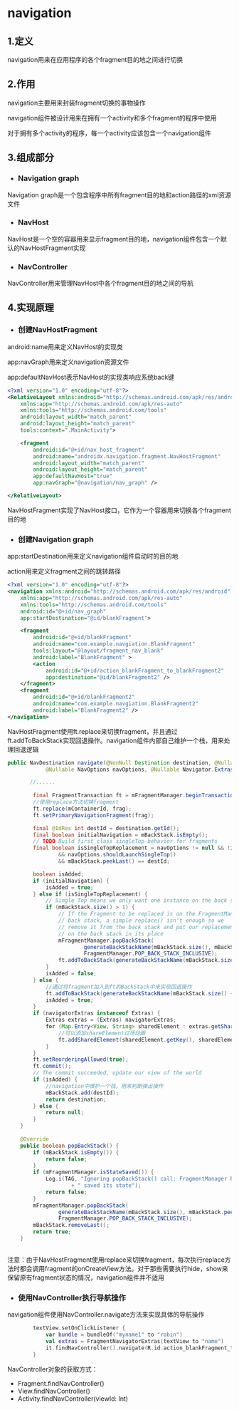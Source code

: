 # navigation
## 1.定义
navigation用来在应用程序的各个fragment目的地之间进行切换

## 2.作用
navigation主要用来封装fragment切换的事物操作

navigation组件被设计用来在拥有一个activity和多个fragment的程序中使用

对于拥有多个activity的程序，每一个activity应该包含一个navigation组件

## 3.组成部分
* ### Navigation graph
Navigation graph是一个包含程序中所有fragment目的地和action路径的xml资源文件

* ### NavHost
NavHost是一个空的容器用来显示fragment目的地，navigation组件包含一个默认的NavHostFragment实现

* ### NavController
NavController用来管理NavHost中各个fragment目的地之间的导航

## 4.实现原理
* ### 创建NavHostFragment

android:name用来定义NavHost的实现类

app:navGraph用来定义navigation资源文件

app:defaultNavHost表示NavHost的实现类响应系统back键

```xml
<?xml version="1.0" encoding="utf-8"?>
<RelativeLayout xmlns:android="http://schemas.android.com/apk/res/android"
    xmlns:app="http://schemas.android.com/apk/res-auto"
    xmlns:tools="http://schemas.android.com/tools"
    android:layout_width="match_parent"
    android:layout_height="match_parent"
    tools:context=".MainActivity">

    <fragment
        android:id="@+id/nav_host_fragment"
        android:name="androidx.navigation.fragment.NavHostFragment"
        android:layout_width="match_parent"
        android:layout_height="match_parent"
        app:defaultNavHost="true"
        app:navGraph="@navigation/nav_graph" />

</RelativeLayout>
```

NavHostFragment实现了NavHost接口，它作为一个容器用来切换各个fragment目的地

* ### 创建Navigation graph
app:startDestination用来定义navigation组件启动时的目的地

action用来定义fragment之间的跳转路径

```xml
<?xml version="1.0" encoding="utf-8"?>
<navigation xmlns:android="http://schemas.android.com/apk/res/android"
    xmlns:app="http://schemas.android.com/apk/res-auto"
    xmlns:tools="http://schemas.android.com/tools"
    android:id="@+id/nav_graph"
    app:startDestination="@id/blankFragment">

    <fragment
        android:id="@+id/blankFragment"
        android:name="com.example.navgiation.BlankFragment"
        tools:layout="@layout/fragment_nav_blank"
        android:label="BlankFragment" >
        <action
            android:id="@+id/action_blankFragment_to_blankFragment2"
            app:destination="@id/blankFragment2" />
    </fragment>
    <fragment
        android:id="@+id/blankFragment2"
        android:name="com.example.navgiation.BlankFragment2"
        android:label="BlankFragment2" />
</navigation>
```

NavHostFragment使用ft.replace来切换fragment，并且通过ft.addToBackStack实现回退操作。navigation组件内部自己维护一个栈，用来处理回退逻辑

```java
public NavDestination navigate(@NonNull Destination destination, @Nullable Bundle args,
            @Nullable NavOptions navOptions, @Nullable Navigator.Extras navigatorExtras) {

       //......  
        
        final FragmentTransaction ft = mFragmentManager.beginTransaction();
        //使用replace方法切换fragment
        ft.replace(mContainerId, frag);
        ft.setPrimaryNavigationFragment(frag);

        final @IdRes int destId = destination.getId();
        final boolean initialNavigation = mBackStack.isEmpty();
        // TODO Build first class singleTop behavior for fragments
        final boolean isSingleTopReplacement = navOptions != null && !initialNavigation
                && navOptions.shouldLaunchSingleTop()
                && mBackStack.peekLast() == destId;

        boolean isAdded;
        if (initialNavigation) {
            isAdded = true;
        } else if (isSingleTopReplacement) {
            // Single Top means we only want one instance on the back stack
            if (mBackStack.size() > 1) {
                // If the Fragment to be replaced is on the FragmentManager's
                // back stack, a simple replace() isn't enough so we
                // remove it from the back stack and put our replacement
                // on the back stack in its place
                mFragmentManager.popBackStack(
                        generateBackStackName(mBackStack.size(), mBackStack.peekLast()),
                        FragmentManager.POP_BACK_STACK_INCLUSIVE);
                ft.addToBackStack(generateBackStackName(mBackStack.size(), destId));
            }
            isAdded = false;
        } else {
            //通过将fragment加入到ft的BackStack中来实现回退操作
            ft.addToBackStack(generateBackStackName(mBackStack.size() + 1, destId));
            isAdded = true;
        }
        if (navigatorExtras instanceof Extras) {
            Extras extras = (Extras) navigatorExtras;
            for (Map.Entry<View, String> sharedElement : extras.getSharedElements().entrySet()) {
                //可以添加shareElement过场动画
                ft.addSharedElement(sharedElement.getKey(), sharedElement.getValue());
            }
        }
        ft.setReorderingAllowed(true);
        ft.commit();
        // The commit succeeded, update our view of the world
        if (isAdded) {
            //navigation中维护一个栈，用来判断弹出操作
            mBackStack.add(destId);
            return destination;
        } else {
            return null;
        }
    }
    
    @Override
    public boolean popBackStack() {
        if (mBackStack.isEmpty()) {
            return false;
        }
        if (mFragmentManager.isStateSaved()) {
            Log.i(TAG, "Ignoring popBackStack() call: FragmentManager has already"
                    + " saved its state");
            return false;
        }
        mFragmentManager.popBackStack(
                generateBackStackName(mBackStack.size(), mBackStack.peekLast()),
                FragmentManager.POP_BACK_STACK_INCLUSIVE);
        mBackStack.removeLast();
        return true;
    }
    
```

注意：由于NavHostFragment使用replace来切换fragment，每次执行replace方法时都会调用fragment的onCreateView方法。对于那些需要执行hide，show来保留原有fragment状态的情况，navigation组件并不适用

* ### 使用NavController执行导航操作

navigation组件使用NavController.navigate方法来实现具体的导航操作

```kotlin
        textView.setOnClickListener {
            var bundle = bundleOf("myname1" to "robin")
            val extras = FragmentNavigatorExtras(textView to "name")
            it.findNavController().navigate(R.id.action_blankFragment_to_blankFragment2, bundle, null, extras)
        }
```

NavController对象的获取方式：
* Fragment.findNavController()
* View.findNavController()
* Activity.findNavController(viewId: Int)
